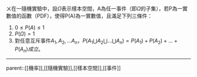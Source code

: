 ㄨ在一隨機實驗中，設$\Omega$表示樣本空間，A為任一事件（即$\Omega$的子集），若P為一實數值的函數（PDF），使得P(A)為一實數值，且滿足下列三條件：

1. $0\leq P(A) \leq 1$
2. $P(\Omega)=1$
3. 對任意互斥事件$A_1,A_2,\ldots A_n，P(A_1\bigcup A_2\bigcup\ldots\bigcup A_n)=P(A_1)+P(A_2)+\ldots+P(A_n)成立。$
- - -
parent::[[機率]],[[隨機實驗]],[[樣本空間]],[[事件]]